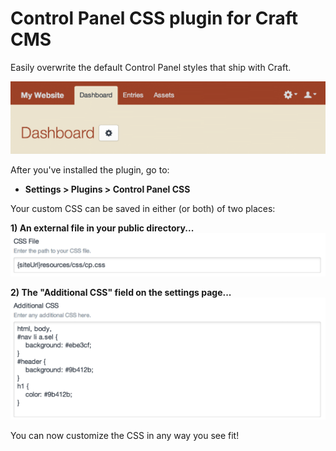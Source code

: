 Control Panel CSS plugin for Craft CMS
======================================

Easily overwrite the default Control Panel styles that ship with Craft.

![](cpcss/resources/images/example-header.png)

After you've installed the plugin, go to:

- **Settings > Plugins > Control Panel CSS**

Your custom CSS can be saved in either (or both) of two places:

**1) An external file in your public directory...**
![](cpcss/resources/images/example-cssFile.png)

**2) The "Additional CSS" field on the settings page...**
![](cpcss/resources/images/example-additionalCss.png)

You can now customize the CSS in any way you see fit!
